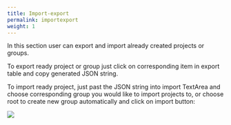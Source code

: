 ```yaml
---
title: Import-export
permalink: importexport
weight: 1
---
```


In this section user can export and import already created projects or groups.

 To export ready project or group just click on corresponding item in export table and copy generated JSON string.
 
 To import ready project, just past the JSON string into import TextArea and choose corresponding group you would like to import projects to, or choose root to create new group automatically and click on import button: 

![](/images/extension/options/import-export.png)

